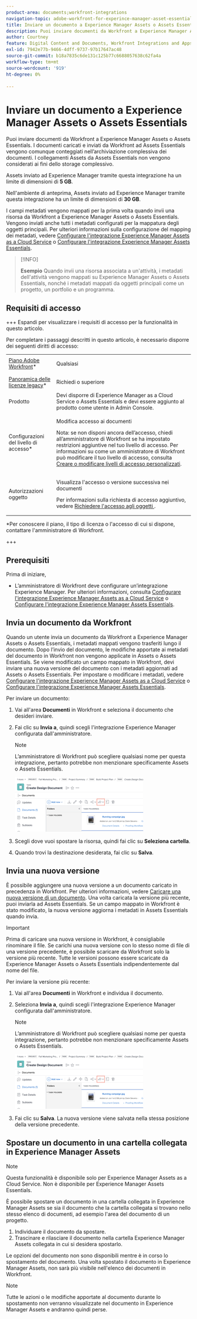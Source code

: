 ```yaml
---
product-area: documents;workfront-integrations
navigation-topic: adobe-workfront-for-experince-manager-asset-essentials
title: Inviare un documento a Experience Manager Assets o Assets Essentials
description: Puoi inviare documenti da Workfront a Experience Manager Assets o Assets Essentials. I documenti caricati e inviati da Workfront ad Assets Essentials vengono comunque conteggiati nell’archiviazione complessiva dei documenti. I collegamenti Assets da Assets Essentials non vengono considerati ai fini dello storage complessivo.
author: Courtney
feature: Digital Content and Documents, Workfront Integrations and Apps
exl-id: 7942e77b-9466-4dff-9737-97b17647ac48
source-git-commit: b18a7835c6de131c125b77c6688057638c62fa4a
workflow-type: tm+mt
source-wordcount: '919'
ht-degree: 0%

---
```


# Inviare un documento a Experience Manager Assets o Assets Essentials

Puoi inviare documenti da Workfront a Experience Manager Assets o Assets Essentials. I documenti caricati e inviati da Workfront ad Assets Essentials vengono comunque conteggiati nell’archiviazione complessiva dei documenti. I collegamenti Assets da Assets Essentials non vengono considerati ai fini dello storage complessivo.

Assets inviato ad Experience Manager tramite questa integrazione ha un limite di dimensioni di **5 GB**.

Nell&#39;ambiente di anteprima, Assets inviato ad Experience Manager tramite questa integrazione ha un limite di dimensioni di **30 GB**.

I campi metadati vengono mappati per la prima volta quando invii una risorsa da Workfront a Experience Manager Assets o Assets Essentials. Vengono inviati anche tutti i metadati configurati per la mappatura degli oggetti principali. Per ulteriori informazioni sulla configurazione del mapping dei metadati, vedere [Configurare l&#39;integrazione Experience Manager Assets as a Cloud Service](/help/quicksilver/administration-and-setup/configure-integrations/configure-aacs-integration.md) o [Configurare l&#39;integrazione Experience Manager Assets Essentials](/help/quicksilver/documents/adobe-workfront-for-experience-manager-assets-essentials/setup-asset-essentials.md).

>[!INFO]
>
>**Esempio** Quando invii una risorsa associata a un&#39;attività, i metadati dell&#39;attività vengono mappati su Experience Manager Assets o Assets Essentials, nonché i metadati mappati da oggetti principali come un progetto, un portfolio e un programma.

## Requisiti di accesso

+++ Espandi per visualizzare i requisiti di accesso per la funzionalità in questo articolo.

Per completare i passaggi descritti in questo articolo, è necessario disporre dei seguenti diritti di accesso:

<table style="table-layout:auto"> 
 <col> 
 <col> 
 <tbody> 
  <tr> 
   <td role="rowheader"><a href="https://business.adobe.com/it/products/workfront/pricing.html" target="_blank">Piano Adobe Workfront</a>*</td> 
   <td> <p> Qualsiasi</p> </td> 
  </tr> 
  <tr> 
   <td role="rowheader"><a href="../../administration-and-setup/add-users/access-levels-and-object-permissions/wf-licenses.md" class="MCXref xref">Panoramica delle licenze legacy</a>*</td> 
   <td> <p>Richiedi o superiore</p> </td> 
  </tr> 
  <tr> 
   <td role="rowheader">Prodotto</td> 
   <td>Devi disporre di Experience Manager as a Cloud Service o Assets Essentials e devi essere aggiunto al prodotto come utente in Admin Console.
</td> 
  </tr> 
  <tr> 
   <td role="rowheader">Configurazioni del livello di accesso*</td> 
   <td> <p>Modifica accesso ai documenti</p> <p>Nota: se non disponi ancora dell’accesso, chiedi all’amministratore di Workfront se ha impostato restrizioni aggiuntive nel tuo livello di accesso. Per informazioni su come un amministratore di Workfront può modificare il tuo livello di accesso, consulta <a href="../../administration-and-setup/add-users/configure-and-grant-access/create-modify-access-levels.md" class="MCXref xref">Creare o modificare livelli di accesso personalizzati</a>.</p> </td> 
  </tr> 
  <tr> 
   <td role="rowheader">Autorizzazioni oggetto</td> 
   <td> <p>Visualizza l'accesso o versione successiva nei documenti</p> <p>Per informazioni sulla richiesta di accesso aggiuntivo, vedere <a href="../../workfront-basics/grant-and-request-access-to-objects/request-access.md" class="MCXref xref">Richiedere l'accesso agli oggetti </a>.</p> </td> 
  </tr> 
 </tbody> 
</table>

&#42;Per conoscere il piano, il tipo di licenza o l&#39;accesso di cui si dispone, contattare l&#39;amministratore di Workfront.

+++

## Prerequisiti

Prima di iniziare,

* L’amministratore di Workfront deve configurare un’integrazione Experience Manager. Per ulteriori informazioni, consulta [Configurare l&#39;integrazione Experience Manager Assets as a Cloud Service](/help/quicksilver/administration-and-setup/configure-integrations/configure-aacs-integration.md) o [Configurare l&#39;integrazione Experience Manager Assets Essentials](/help/quicksilver/documents/adobe-workfront-for-experience-manager-assets-essentials/setup-asset-essentials.md).


## Invia un documento da Workfront

Quando un utente invia un documento da Workfront a Experience Manager Assets o Assets Essentials, i metadati mappati vengono trasferiti lungo il documento. Dopo l’invio del documento, le modifiche apportate ai metadati del documento in Workfront non vengono applicate in Assets o Assets Essentials. Se viene modificato un campo mappato in Workfront, devi inviare una nuova versione del documento con i metadati aggiornati ad Assets o Assets Essentials. Per impostare o modificare i metadati, vedere [Configurare l&#39;integrazione Experience Manager Assets as a Cloud Service](/help/quicksilver/administration-and-setup/configure-integrations/configure-aacs-integration.md) o [Configurare l&#39;integrazione Experience Manager Assets Essentials](../../documents/adobe-workfront-for-experience-manager-assets-essentials/setup-asset-essentials.md).

Per inviare un documento:

1. Vai all&#39;area **Documenti** in Workfront e seleziona il documento che desideri inviare.
1. Fai clic su **Invia a**, quindi scegli l&#39;integrazione Experience Manager configurata dall&#39;amministratore.

   >[!NOTE]
   >
   >L’amministratore di Workfront può scegliere qualsiasi nome per questa integrazione, pertanto potrebbe non menzionare specificamente Assets o Assets Essentials.

   ![Invia a](assets/copy-of-send-to-in-toolbar-350x149.png)

1. Scegli dove vuoi spostare la risorsa, quindi fai clic su **Seleziona cartella**.
1. Quando trovi la destinazione desiderata, fai clic su **Salva**.

## Invia una nuova versione

È possibile aggiungere una nuova versione a un documento caricato in precedenza in Workfront. Per ulteriori informazioni, vedere [Caricare una nuova versione di un documento](../../documents/managing-documents/upload-new-document-version.md). Una volta caricata la versione più recente, puoi inviarla ad Assets Essentials. Se un campo mappato in Workfront è stato modificato, la nuova versione aggiorna i metadati in Assets Essentials quando invia.

>[!IMPORTANT]
>
>Prima di caricare una nuova versione in Workfront, è consigliabile rinominare il file. Se carichi una nuova versione con lo stesso nome di file di una versione precedente, è possibile scaricare da Workfront solo la versione più recente. Tutte le versioni possono essere scaricate da Experience Manager Assets o Assets Essentials indipendentemente dal nome del file.

Per inviare la versione più recente:

1. Vai all&#39;area **Documenti** in Workfront e individua il documento.
1. Seleziona **Invia a**, quindi scegli l&#39;integrazione Experience Manager configurata dall&#39;amministratore.

   >[!NOTE]
   >
   >L’amministratore di Workfront può scegliere qualsiasi nome per questa integrazione, pertanto potrebbe non menzionare specificamente Assets o Assets Essentials.

   ![Invia a](assets/copy-of-send-to-in-toolbar-350x149.png)

1. Fai clic su **Salva**. La nuova versione viene salvata nella stessa posizione della versione precedente.

## Spostare un documento in una cartella collegata in Experience Manager Assets

>[!NOTE]
>
>Questa funzionalità è disponibile solo per Experience Manager Assets as a Cloud Service. Non è disponibile per Experience Manager Assets Essentials.

È possibile spostare un documento in una cartella collegata in Experience Manager Assets se sia il documento che la cartella collegata si trovano nello stesso elenco di documenti, ad esempio l&#39;area del documento di un progetto.

1. Individuare il documento da spostare.
1. Trascinare e rilasciare il documento nella cartella Experience Manager Assets collegata in cui si desidera spostarlo.

Le opzioni del documento non sono disponibili mentre è in corso lo spostamento del documento. Una volta spostato il documento in Experience Manager Assets, non sarà più visibile nell&#39;elenco dei documenti in Workfront.

>[!NOTE]
>
> Tutte le azioni o le modifiche apportate al documento durante lo spostamento non verranno visualizzate nel documento in Experience Manager Assets e andranno quindi perse.

